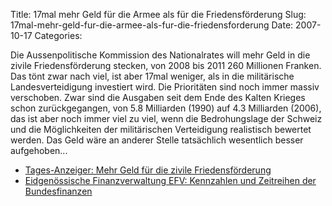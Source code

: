 Title: 17mal mehr Geld für die Armee als für die Friedensförderung
Slug: 17mal-mehr-geld-fur-die-armee-als-fur-die-friedensforderung
Date: 2007-10-17
Categories:

Die Aussenpolitische Kommission des Nationalrates will mehr Geld in die zivile Friedensförderung stecken, von 2008 bis 2011 260 Millionen Franken. Das tönt zwar nach viel, ist aber 17mal weniger, als in die militärische Landesverteidigung investiert wird. Die Prioritäten sind noch immer massiv verschoben. Zwar sind die Ausgaben seit dem Ende des Kalten Krieges schon zurückgegangen, von 5.8 Milliarden (1990) auf 4.3 Milliarden (2006), das ist aber noch immer viel zu viel, wenn die Bedrohungslage der Schweiz und die Möglichkeiten der militärischen Verteidigung realistisch bewertet werden. Das Geld wäre an anderer Stelle tatsächlich wesentlich besser aufgehoben...

- [Tages-Anzeiger: Mehr Geld für die zivile Friedensförderung](http://www.tagesanzeiger.ch/dyn/news/schweiz/803381.html)
- [Eidgenössische Finanzverwaltung EFV: Kennzahlen und Zeitreihen der Bundesfinanzen](http://www.efv.admin.ch/d/themen/bundesfinanzen/zeitreihen/index.php)
